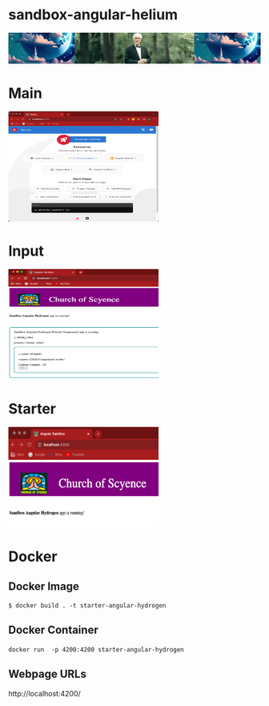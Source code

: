 # sandbox-angular-helium

<img src="https://github.com/churchofscyence/resources/blob/main/banners/banner-thomas-edison.png" alt="Thomas Edison">

# Main

<img src="https://github.com/churchofscyence/resources/blob/main/images/sandbox-angular-helium/main.png" alt="Imput Screen Shot" width="300" height="220">

# Input

<img src="https://github.com/churchofscyence/resources/blob/main/images/sandbox-angular-helium/input.png" alt="Imput Screen Shot" width="300" height="220">

# Starter   

<img src="https://github.com/churchofscyence/resources/blob/main/images/sandbox-angular-helium/starter.png" alt="Starter Screen Shot" width="300" height="200">

# Docker 

## Docker Image
```
$ docker build . -t starter-angular-hydrogen
```

## Docker Container
```
docker run  -p 4200:4200 starter-angular-hydrogen
```

## Webpage URLs
http://localhost:4200/
